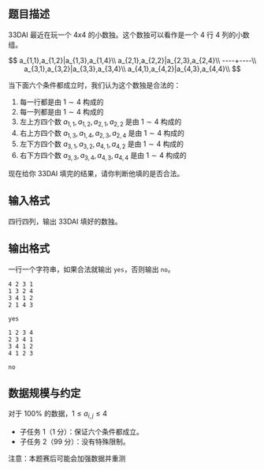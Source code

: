 ## 题目描述

33DAI 最近在玩一个 $4x4$ 的小数独。这个数独可以看作是一个 $4$ 行 $4$ 列的小数组。

$$
a_{1,1},a_{1,2}|a_{1,3},a_{1,4}\\  
a_{2,1},a_{2,2}|a_{2,3},a_{2,4}\\ 
----+----\\
a_{3,1},a_{3,2}|a_{3,3},a_{3,4}\\  
a_{4,1},a_{4,2}|a_{4,3},a_{4,4}\\  
$$

当下面六个条件都成立时，我们认为这个数独是合法的：
1. 每一行都是由 $1\sim 4$ 构成的
2. 每一列都是由 $1\sim 4$ 构成的
3. 左上方四个数 $a_{1,1},a_{1,2},a_{2,1},a_{2,2}$ 是由 $1\sim 4$ 构成的
4. 右上方四个数 $a_{1,3},a_{1,4},a_{2,3},a_{2,4}$ 是由 $1\sim 4$ 构成的
5. 左下方四个数 $a_{3,1},a_{3,2},a_{4,1},a_{4,2}$ 是由 $1\sim 4$ 构成的
6. 右下方四个数 $a_{3,3},a_{3,4},a_{4,3},a_{4,4}$ 是由 $1\sim 4$ 构成的

现在给你 33DAI 填完的结果，请你判断他填的是否合法。

## 输入格式

四行四列，输出 33DAI 填好的数独。

## 输出格式

一行一个字符串，如果合法就输出 `yes`，否则输出 `no`。

```input1
4 2 3 1
1 3 2 4
3 4 1 2
2 1 4 3
```

```output1
yes
```

```input2
1 2 3 4
2 3 4 1
3 4 1 2
4 1 2 3
```

```output2
no
```

## 数据规模与约定

对于 $100\%$ 的数据，$1\le a_{i,j} \le 4$

- 子任务 1（1 分）：保证六个条件都成立。
- 子任务 2（99 分）：没有特殊限制。

注意：本题赛后可能会加强数据并重测
